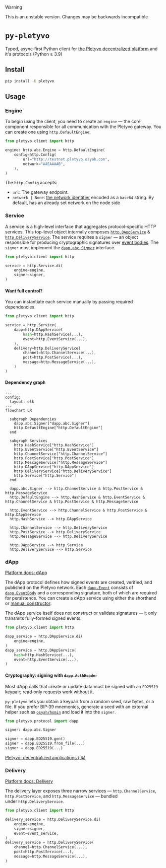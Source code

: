 > [!WARNING] 
> This is an unstable version. Changes may be backwards incompatible


# `py-pletyvo`

Typed, async‑first Python client for [the Pletyvo decentralized platform](https://pletyvo.osyah.com/) and it's protocols (Python ≥ 3.9)


## Install

```bash
pip install -U pletyvo
```


## Usage


### Engine

To begin using the client, you need to create an `engine` — the core component responsible for all communication with the Pletyvo gateway. You can create one using `http.DefaultEngine`:

```py
from pletyvo.client import http

engine: http.abc.Engine = http.DefaultEngine(
    config=http.Config(
        url="http://testnet.pletyvo.osyah.com",
        network="AAEAAAAB",
    ),
)
```

The `http.Config` accepts:
- `url`: The gateway endpoint.
- `network | None`: [the network identifier](https://pletyvo.osyah.com/reference#network-identify) encoded as a `base64` string. By default, has an already set network on the node side


### Service

A service is a high-level interface that aggregates protocol-specific HTTP services. This top-level object internally composes [`http.DAppService`](#dapp) & [`http.DeliveryService`](#delivery). The service requires a `signer` — an object responsible for producing cryptographic signatures over [event bodies](https://pletyvo.osyah.com/protocols/dapp#event-body). The `signer` must implement the [`dapp.abc.Signer`](#cryptography-signing-with-dappauthheader) interface.

```py
from pletyvo.client import http

service = http.Service.di(
    engine=engine,
    signer=signer,
)
```


#### Want full control?

You can instantiate each service manually by passing required dependencies.

```py
from pletyvo.client import http

service = http.Service(
    dapp=http.DAppService(
        hash=http.HashService(...),
        event=http.EventService(...),
    ),
    delivery=http.DeliveryService(
        channel=http.ChannelService(...),
        post=http.PostService(...),
        message=http.MessageService(...),
    )
)
```


#### Dependency graph

```mermaid
---
config:
  layout: elk
---
flowchart LR

  subgraph Dependencies
    dapp.abc.Signer["dapp.abc.Signer"]
    http.DefaultEngine["http.DefaultEngine"]
  end

  subgraph Services
    http.HashService["http.HashService"]
    http.EventService["http.EventService"]
    http.ChannelService["http.ChannelService"]
    http.PostService["http.PostService"]
    http.MessageService["http.MessageService"]
    http.DAppService["http.DAppService"]
    http.DeliveryService["http.DeliveryService"]
    http.Service["http.Service"]
  end

  dapp.abc.Signer --> http.ChannelService & http.PostService & http.MessageService
  http.DefaultEngine --> http.HashService & http.EventService & http.ChannelService & http.PostService & http.MessageService

  http.EventService --> http.ChannelService & http.PostService & http.DAppService
  http.HashService --> http.DAppService

  http.ChannelService --> http.DeliveryService
  http.PostService --> http.DeliveryService
  http.MessageService --> http.DeliveryService

  http.DAppService --> http.Service
  http.DeliveryService --> http.Service
```


### dApp

[Platform docs: dApp](https://pletyvo.osyah.com/protocols/dapp)

The dApp protocol defines how signed events are created, verified, and published on the Pletyvo network. Each [`dapp.Event`](https://pletyvo.osyah.com/protocols/dapp#event) consists of [`dapp.EventBody`](https://pletyvo.osyah.com/protocols/dapp#event-body) and a corresponding signature, both of which are required for persistence. You can create a dApp service using either the shorthand or [manual constructor](#want-full-control):

The dApp service itself does not construct or validate signatures — it only transmits fully-formed signed events.

```py
from pletyvo.client import http

dapp_service = http.DAppService.di(
    engine=engine,
)
dapp_service = http.DAppService(
    hash=http.HashService(...),
    event=http.EventService(...),
)
```


#### Cryptography: signing with `dapp.AuthHeader`

Most dApp calls that create or update data must be signed with an `ED25519` keypair; read‑only requests work without it.

`py‑pletyvo` lets you obtain a keypair from a random seed, raw bytes, or a file. If you prefer BIP‑39 mnemonics, generate a seed with an external helper such as [`osyah/homin`](https://github.com/osyah/homin) and load it into the `signer`.

```py
from pletyvo.protocol import dapp

signer: dapp.abc.Signer

signer = dapp.ED25519.gen()
signer = dapp.ED25519.from_file(...)
signer = dapp.ED25519(...)
```

[Pletyvo: decentralized applications (`UA`)](https://osyah.com/stattya/pletyvo-detsentralizovani-zastosunky)


### Delivery

[Platform docs: Delivery](https://pletyvo.osyah.com/protocols/delivery)

The delivery layer exposes three narrow services — `http.ChannelService`, `http.PostService`, and `http.MessageService` — bundled under `http.DeliveryService`.

```py
from pletyvo.client import http

delivery_service = http.DeliveryService.di(
    engine=engine,
    signer=signer,
    event=event_service,
)
delivery_service = http.DeliveryService(
    channel=http.ChannelService(...),
    post=http.PostService(...),
    message=http.MessageService(...),
)
```
